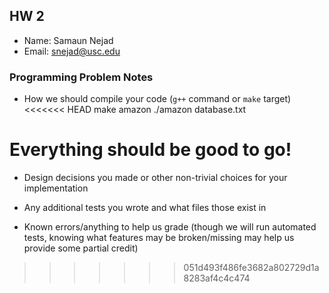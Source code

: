 ## HW 2

 - Name: Samaun Nejad
 - Email: snejad@usc.edu

### Programming Problem Notes


 - How we should compile your code (`g++` command or `make` target)
<<<<<<< HEAD
  make amazon
  ./amazon database.txt

  Everything should be good to go! 
=======


 - Design decisions you made or other non-trivial choices for your implementation


 - Any additional tests you wrote and what files those exist in


 - Known errors/anything to help us grade (though we will run automated tests,
knowing what features may be broken/missing may help us provide some partial credit)
>>>>>>> 051d493f486fe3682a802729d1a8283af4c4c474
